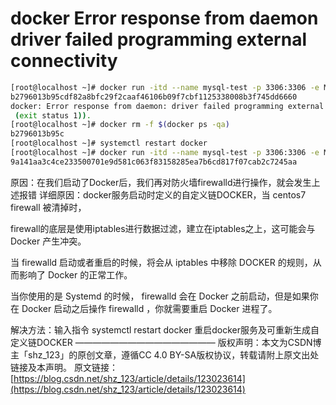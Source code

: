 # docker Error response from daemon driver failed programming external connectivity

```bash
[root@localhost ~]# docker run -itd --name mysql-test -p 3306:3306 -e MYSQL_ROOT_PASSWORD=123456 mysql
b2796013b95cdf82a8bfc29f2caaf46106b09f7cbf1125338008b3f745dd6660
docker: Error response from daemon: driver failed programming external connectivity on endpoint mysql-test (743c48976fe4c4d718ef14a606b1cafd2b76175dbb2451e38f9e8fb462b2b051):  (iptables failed: iptables --wait -t nat -A DOCKER -p tcp -d 0/0 --dport 3306 -j DNAT --to-destination 172.17.0.2:3306 ! -i docker0: iptables: No chain/target/match by that name.
 (exit status 1)).
[root@localhost ~]# docker rm -f $(docker ps -qa)
b2796013b95c
[root@localhost ~]# systemctl restart docker 
[root@localhost ~]# docker run -itd --name mysql-test -p 3306:3306 -e MYSQL_ROOT_PASSWORD=123456 mysql
9a141aa3c4ce233500701e9d581c063f83158285ea7b6cd817f07cab2c7245aa
```

原因：在我们启动了Docker后，我们再对防火墙firewalld进行操作，就会发生上述报错
详细原因：docker服务启动时定义的自定义链DOCKER，当 centos7 firewall 被清掉时，

firewall的底层是使用iptables进行数据过滤，建立在iptables之上，这可能会与 Docker 产生冲突。

当 firewalld 启动或者重启的时候，将会从 iptables 中移除 DOCKER 的规则，从而影响了 Docker 的正常工作。

当你使用的是 Systemd 的时候， firewalld 会在 Docker 之前启动，但是如果你在 Docker 启动之后操作 firewalld ，你就需要重启 Docker 进程了。

解决方法：输入指令  systemctl restart docker     重启docker服务及可重新生成自定义链DOCKER
————————————————
版权声明：本文为CSDN博主「shz_123」的原创文章，遵循CC 4.0 BY-SA版权协议，转载请附上原文出处链接及本声明。
原文链接：[https://blog.csdn.net/shz_123/article/details/123023614](https://blog.csdn.net/shz_123/article/details/123023614)

‍
